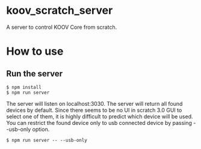 # koov_scratch_server
A server to control KOOV Core from scratch.

# How to use
## Run the server
```
$ npm install
$ npm run server
```

The server will listen on localhost:3030.
The server will return all found devices by default.
Since there seems to be no UI in scratch 3.0 GUI to select one of them,
it is highly difficult to predict which device will be used.
You can restrict the found device only to usb connected device
by passing --usb-only option.
```
$ npm run server -- --usb-only
```
